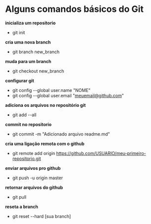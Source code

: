 # Alguns comandos básicos do Git

**inicializa um repositorio**
* git init

**cria uma nova branch**
* git branch new_branch

**muda para um branch**
* git checkout new_branch

**configurar git**
* git config --global user.name "NOME"
* git config --global user.email "meuemail@github.com"

**adiciona os arquivos no repositório git**
* git add --all

**commit no repositorio**
* git commit -m "Adicionado arquivo readme.md"

**cria uma ligação remota com o github**
* git remote add origin https://github.com/USUARIO/meu-primeiro-repositorio.git

**enviar arquivos pro github**
* git push -u origin master

**retornar arquivos do github**
* git pull

**reseta a branch**
* git reset --hard [sua branch]
